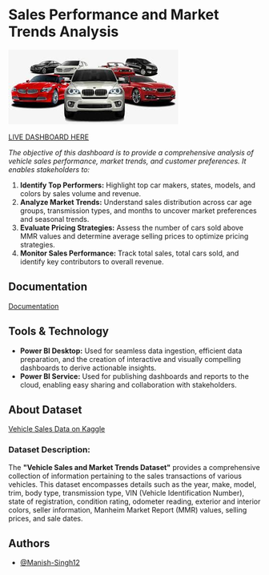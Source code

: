 # Sales Performance and Market Trends Analysis

![Vehicle](https://github.com/Manish-Singh12/Vehicle_Market_Analysis_Using_PowerBI/blob/main/vehicle.jpeg "a title")

[LIVE DASHBOARD HERE](https://app.powerbi.com/view?r=eyJrIjoiZDQ0NmJhMTktMDQxYi00MWE3LTg4OGUtMjc1MGM5MTg3MTZhIiwidCI6IjIyYzM5ZWQxLTA4ZWMtNDU5NC1iYzYyLTIyNWEwNzRjN2FkOSJ9)

*The objective of this dashboard is to provide a comprehensive analysis of vehicle sales performance, market trends, and customer preferences. It enables stakeholders to:*

1. **Identify Top Performers:** Highlight top car makers, states, models, and colors by sales volume and revenue.
2. **Analyze Market Trends:** Understand sales distribution across car age groups, transmission types, and months to uncover market preferences and seasonal trends.
3. **Evaluate Pricing Strategies:** Assess the number of cars sold above MMR values and determine average selling prices to optimize pricing strategies.
4. **Monitor Sales Performance:** Track total sales, total cars sold, and identify key contributors to overall revenue.


## Documentation

[Documentation](https://github.com/Manish-Singh12/Vehicle_Market_Analysis_Using_PowerBI/blob/main/market_analysis.pdf)


## Tools & Technology

- **Power BI Desktop:** Used for seamless data ingestion, efficient data preparation, and the creation of interactive and visually compelling dashboards to derive actionable insights.
- **Power BI Service:** Used for publishing dashboards and reports to the cloud, enabling easy sharing and collaboration with stakeholders.
## About Dataset

[Vehicle Sales Data on Kaggle](https://www.kaggle.com/datasets/syedanwarafridi/vehicle-sales-data)

### Dataset Description:

The **"Vehicle Sales and Market Trends Dataset"** provides a comprehensive collection of information pertaining to the sales transactions of various vehicles. This dataset encompasses details such as the year, make, model, trim, body type, transmission type, VIN (Vehicle Identification Number), state of registration, condition rating, odometer reading, exterior and interior colors, seller information, Manheim Market Report (MMR) values, selling prices, and sale dates.
## Authors

- [@Manish-Singh12](https://github.com/Manish-Singh12)

